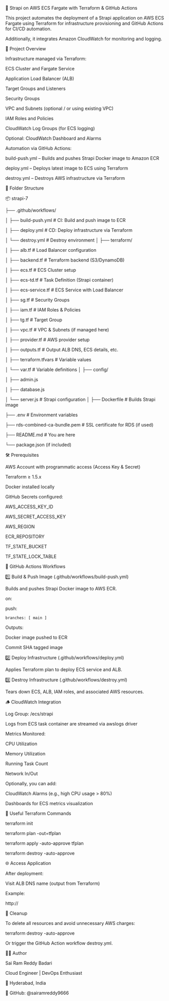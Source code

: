 🧱 Strapi on AWS ECS Fargate with Terraform & GitHub Actions

This project automates the deployment of a Strapi application on AWS ECS Fargate using Terraform for infrastructure provisioning and GitHub Actions for CI/CD automation.

Additionally, it integrates Amazon CloudWatch for monitoring and logging.



🚀 Project Overview

Infrastructure managed via Terraform:

ECS Cluster and Fargate Service

Application Load Balancer (ALB)

Target Groups and Listeners

Security Groups

VPC and Subnets (optional / or using existing VPC)

IAM Roles and Policies

CloudWatch Log Groups (for ECS logging)

Optional: CloudWatch Dashboard and Alarms



Automation via GitHub Actions:

build-push.yml – Builds and pushes Strapi Docker image to Amazon ECR

deploy.yml – Deploys latest image to ECS using Terraform

destroy.yml – Destroys AWS infrastructure via Terraform



🧩 Folder Structure

📦 strapi-7

├── .github/workflows/

│   ├── build-push.yml         # CI: Build and push image to ECR

│   ├── deploy.yml             # CD: Deploy infrastructure via Terraform

│   └── destroy.yml            # Destroy environment
│
├── terraform/

│   ├── alb.tf                 # Load Balancer configuration

│   ├── backend.tf             # Terraform backend (S3/DynamoDB)

│   ├── ecs.tf                 # ECS Cluster setup

│   ├── ecs-td.tf              # Task Definition (Strapi container)

│   ├── ecs-service.tf         # ECS Service with Load Balancer

│   ├── sg.tf                  # Security Groups

│   ├── iam.tf                 # IAM Roles & Policies

│   ├── tg.tf                  # Target Group

│   ├── vpc.tf                 # VPC & Subnets (if managed here)

│   ├── provider.tf            # AWS provider setup

│   ├── outputs.tf             # Output ALB DNS, ECS details, etc.

│   ├── terraform.tfvars       # Variable values

│   └── var.tf                 # Variable definitions
│
├── config/

│   ├── admin.js

│   ├── database.js

│   └── server.js              # Strapi configuration
│
├── Dockerfile                 # Builds Strapi image

├── .env                       # Environment variables

├── rds-combined-ca-bundle.pem # SSL certificate for RDS (if used)

├── README.md                  # You are here

└── package.json (if included)



🛠️ Prerequisites

AWS Account with programmatic access (Access Key & Secret)

Terraform ≥ 1.5.x

Docker installed locally

GitHub Secrets configured:

AWS_ACCESS_KEY_ID

AWS_SECRET_ACCESS_KEY

AWS_REGION

ECR_REPOSITORY

TF_STATE_BUCKET

TF_STATE_LOCK_TABLE



🧪 GitHub Actions Workflows

1️⃣ Build & Push Image (.github/workflows/build-push.yml)

Builds and pushes Strapi Docker image to AWS ECR.

on:

  push:
  
    branches: [ main ]


Outputs:

Docker image pushed to ECR

Commit SHA tagged image


2️⃣ Deploy Infrastructure (.github/workflows/deploy.yml)

Applies Terraform plan to deploy ECS service and ALB.


3️⃣ Destroy Infrastructure (.github/workflows/destroy.yml)

Tears down ECS, ALB, IAM roles, and associated AWS resources.



🪵 CloudWatch Integration

Log Group: /ecs/strapi

Logs from ECS task container are streamed via awslogs driver

Metrics Monitored:

CPU Utilization

Memory Utilization

Running Task Count

Network In/Out

Optionally, you can add:

CloudWatch Alarms (e.g., high CPU usage > 80%)

Dashboards for ECS metrics visualization



🧰 Useful Terraform Commands

terraform init

terraform plan -out=tfplan

terraform apply -auto-approve tfplan

terraform destroy -auto-approve



🌐 Access Application

After deployment:

Visit ALB DNS name (output from Terraform)

Example:

http://<alb-dns-name>



🧹 Cleanup

To delete all resources and avoid unnecessary AWS charges:

terraform destroy -auto-approve

Or trigger the GitHub Action workflow destroy.yml.



👨‍💻 Author

Sai Ram Reddy Badari

Cloud Engineer | DevOps Enthusiast

📍 Hyderabad, India

🔗 GitHub: @sairamreddy9666
